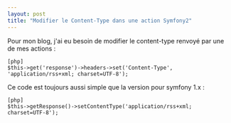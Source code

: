 ```yaml
---
layout: post
title: "Modifier le Content-Type dans une action Symfony2"
---
```


Pour mon blog, j'ai eu besoin de modifier le content-type renvoyé par une de mes actions :

    [php]
    $this->get('response')->headers->set('Content-Type', 'application/rss+xml; charset=UTF-8');
    
Ce code est toujours aussi simple que la version pour symfony 1.x :

    [php]
    $this->getResponse()->setContentType('application/rss+xml; charset=UTF-8');